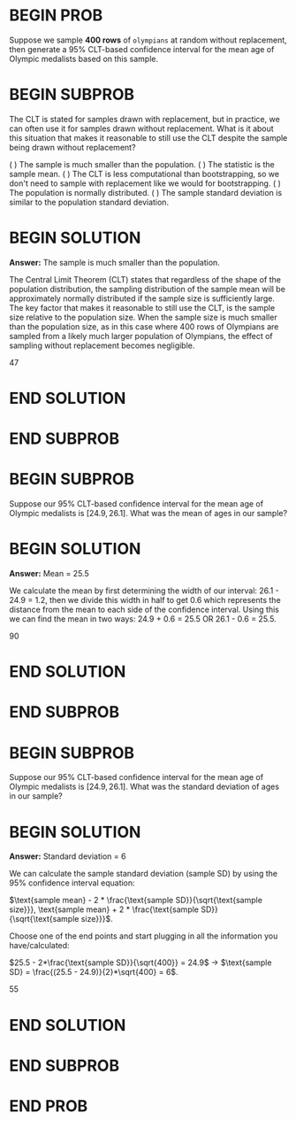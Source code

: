 # BEGIN PROB

Suppose we sample **400 rows** of `olympians` at random without
replacement, then generate a 95% CLT-based confidence interval for the
mean age of Olympic medalists based on this sample.

# BEGIN SUBPROB

The CLT is stated for samples drawn with replacement, but in practice,
we can often use it for samples drawn without replacement. What is it
about this situation that makes it reasonable to still use the CLT
despite the sample being drawn without replacement?

( ) The sample is much smaller than the population.
( ) The statistic is the sample mean.
( ) The CLT is less computational than bootstrapping, so we don't need to sample with replacement like we would for bootstrapping.
( ) The population is normally distributed.
( ) The sample standard deviation is similar to the population standard deviation.

# BEGIN SOLUTION
**Answer:** The sample is much smaller than the population.

The Central Limit Theorem (CLT) states that regardless of the shape of the population distribution, the sampling distribution of the sample mean will be approximately normally distributed if the sample size is sufficiently large. The key factor that makes it reasonable to still use the CLT, is the sample size relative to the population size. When the sample size is much smaller than the population size, as in this case where 400 rows of Olympians are sampled from a likely much larger population of Olympians, the effect of sampling without replacement becomes negligible.

<average>47</average>

# END SOLUTION

# END SUBPROB

# BEGIN SUBPROB

Suppose our 95% CLT-based confidence interval for the mean age of
Olympic medalists is $[24.9, 26.1]$. What was the mean of ages in our sample? 

# BEGIN SOLUTION
**Answer:** Mean = 25.5

We calculate the mean by first determining the width of our interval: 26.1 - 24.9 = 1.2, then we divide this width in half to get 0.6 which represents the distance from the mean to each side of the confidence interval. Using this we can find the mean in two ways: 24.9 + 0.6 = 25.5 OR 26.1 - 0.6 = 25.5.

<average>90</average>

# END SOLUTION

# END SUBPROB

# BEGIN SUBPROB
Suppose our 95% CLT-based confidence interval for the mean age of
Olympic medalists is $[24.9, 26.1]$. What was the standard deviation of ages in our sample?

# BEGIN SOLUTION

**Answer:** Standard deviation = 6

We can calculate the sample standard deviation (sample SD) by using the 95% confidence interval equation:   

$\text{sample mean} - 2 * \frac{\text{sample SD}}{\sqrt{\text{sample size}}}, \text{sample mean} + 2 * \frac{\text{sample SD}}{\sqrt{\text{sample size}}}$. 

Choose one of the end points and start plugging in all the information you have/calculated:  

$25.5 - 2*\frac{\text{sample SD}}{\sqrt{400}} = 24.9$ &rarr; $\text{sample SD} = \frac{(25.5 - 24.9)}{2}*\sqrt{400} = 6$.

<average>55</average>

# END SOLUTION

# END SUBPROB

# END PROB